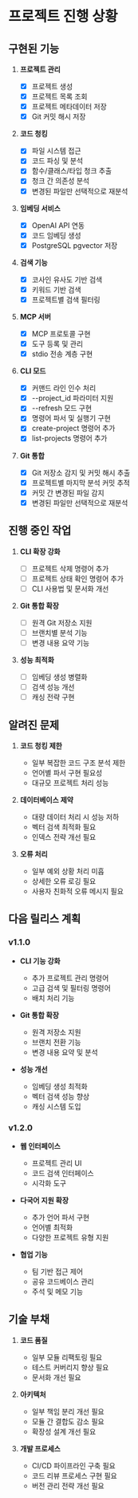 # 프로젝트 진행 상황

## 구현된 기능

1. **프로젝트 관리**

   - [x] 프로젝트 생성
   - [x] 프로젝트 목록 조회
   - [x] 프로젝트 메타데이터 저장
   - [x] Git 커밋 해시 저장

2. **코드 청킹**

   - [x] 파일 시스템 접근
   - [x] 코드 파싱 및 분석
   - [x] 함수/클래스/타입 청크 추출
   - [x] 청크 간 의존성 분석
   - [x] 변경된 파일만 선택적으로 재분석

3. **임베딩 서비스**

   - [x] OpenAI API 연동
   - [x] 코드 임베딩 생성
   - [x] PostgreSQL pgvector 저장

4. **검색 기능**

   - [x] 코사인 유사도 기반 검색
   - [x] 키워드 기반 검색
   - [x] 프로젝트별 검색 필터링

5. **MCP 서버**

   - [x] MCP 프로토콜 구현
   - [x] 도구 등록 및 관리
   - [x] stdio 전송 계층 구현

6. **CLI 모드**

   - [x] 커맨드 라인 인수 처리
   - [x] --project_id 파라미터 지원
   - [x] --refresh 모드 구현
   - [x] 명령어 파서 및 실행기 구현
   - [x] create-project 명령어 추가
   - [x] list-projects 명령어 추가

7. **Git 통합**
   - [x] Git 저장소 감지 및 커밋 해시 추출
   - [x] 프로젝트별 마지막 분석 커밋 추적
   - [x] 커밋 간 변경된 파일 감지
   - [x] 변경된 파일만 선택적으로 재분석

## 진행 중인 작업

1. **CLI 확장 강화**

   - [ ] 프로젝트 삭제 명령어 추가
   - [ ] 프로젝트 상태 확인 명령어 추가
   - [ ] CLI 사용법 및 문서화 개선

2. **Git 통합 확장**

   - [ ] 원격 Git 저장소 지원
   - [ ] 브랜치별 분석 기능
   - [ ] 변경 내용 요약 기능

3. **성능 최적화**
   - [ ] 임베딩 생성 병렬화
   - [ ] 검색 성능 개선
   - [ ] 캐싱 전략 구현

## 알려진 문제

1. **코드 청킹 제한**

   - 일부 복잡한 코드 구조 분석 제한
   - 언어별 파서 구현 필요성
   - 대규모 프로젝트 처리 성능

2. **데이터베이스 제약**

   - 대량 데이터 처리 시 성능 저하
   - 벡터 검색 최적화 필요
   - 인덱스 전략 개선 필요

3. **오류 처리**
   - 일부 예외 상황 처리 미흡
   - 상세한 오류 로깅 필요
   - 사용자 친화적 오류 메시지 필요

## 다음 릴리스 계획

### v1.1.0

- **CLI 기능 강화**

  - 추가 프로젝트 관리 명령어
  - 고급 검색 및 필터링 명령어
  - 배치 처리 기능

- **Git 통합 확장**

  - 원격 저장소 지원
  - 브랜치 전환 기능
  - 변경 내용 요약 및 분석

- **성능 개선**
  - 임베딩 생성 최적화
  - 벡터 검색 성능 향상
  - 캐싱 시스템 도입

### v1.2.0

- **웹 인터페이스**

  - 프로젝트 관리 UI
  - 코드 검색 인터페이스
  - 시각화 도구

- **다국어 지원 확장**

  - 추가 언어 파서 구현
  - 언어별 최적화
  - 다양한 프로젝트 유형 지원

- **협업 기능**
  - 팀 기반 접근 제어
  - 공유 코드베이스 관리
  - 주석 및 메모 기능

## 기술 부채

1. **코드 품질**

   - 일부 모듈 리팩토링 필요
   - 테스트 커버리지 향상 필요
   - 문서화 개선 필요

2. **아키텍처**

   - 일부 책임 분리 개선 필요
   - 모듈 간 결합도 감소 필요
   - 확장성 설계 개선 필요

3. **개발 프로세스**
   - CI/CD 파이프라인 구축 필요
   - 코드 리뷰 프로세스 구현 필요
   - 버전 관리 전략 개선 필요
